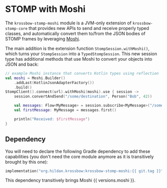 # STOMP with Moshi

The `krossbow-stomp-moshi` module is a JVM-only extension of `krossbow-stomp-core` that provides new APIs to
send and receive properly typed classes, and automatically convert them to/from the JSON bodies of STOMP frames
by leveraging [Moshi](https://github.com/square/moshi).

The main addition is the extension function `StompSession.withMoshi()`, which turns your `StompSession`
into a `TypedStompSession`.
This new session type has additional methods that use Moshi to convert your objects into JSON and back:

```kotlin
// example Moshi instance that converts Kotlin types using reflection
val moshi = Moshi.Builder()
    .addLast(KotlinJsonAdapterFactory())
    .build()
StompClient().connect(url).withMoshi(moshi).use { session ->
    session.convertAndSend("/some/destination", Person("Bob", 42)) 

    val messages: Flow<MyMessage> = session.subscribe<MyMessage>("/some/topic/destination")
    val firstMessage: MyMessage = messages.first()

    println("Received: $firstMessage")
}
```

## Dependency

You will need to declare the following Gradle dependency to add these capabilities
(you don't need the core module anymore as it is transitively brought by this one):

```kotlin
implementation("org.hildan.krossbow:krossbow-stomp-moshi:{{ git.tag }}")
```

This dependency transitively brings Moshi {{ versions.moshi }}.
